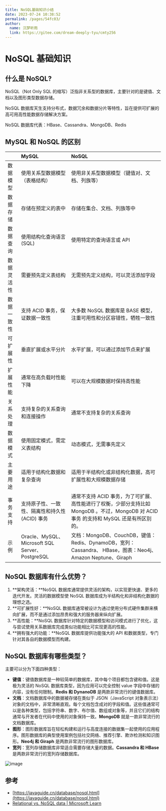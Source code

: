 ```yaml
---
title: NoSQL基础知识小结
date: 2023-07-24 10:38:52
permalink: /pages/54fc03/
author: 
  name: 沉梦听雨
  link: https://gitee.com/dream-deeply-tyu/cmty256
---
```

# NoSQL 基础知识

## 什么是 NoSQL?

NoSQL（Not Only SQL 的缩写）泛指非关系型的数据库，主要针对的是键值、文档以及图形类型数据存储。

NoSQL 数据库天生支持分布式，数据冗余和数据分片等特性，旨在提供可扩展的高可用高性能数据存储解决方案。

NoSQL 数据库代表：HBase、Cassandra、MongoDB、Redis

## MySQL 和 NoSQL 的区别

|            | MySQL                                           | NoSQL                                                        |
| :--------- | :---------------------------------------------- | :----------------------------------------------------------- |
| 数据模型   | 使用关系型数据模型（表格结构）                  | 使用非关系型数据模型（键值对、文档、列族等）                 |
| 数据存储   | 存储在预定义的表中                              | 存储在集合、文档、列族等中                                   |
| 数据查询   | 使用结构化查询语言 (SQL)                        | 使用特定的查询语言或 API                                     |
| 数据灵活性 | 需要预先定义表结构                              | 无需预先定义结构，可以灵活添加字段                           |
| 数据一致性 | 支持 ACID 事务，保证数据一致性                  | 大多数 NoSQL 数据库是 BASE 模型，注重可用性和分区容错性，牺牲一致性 |
| 可扩展性   | 垂直扩展或水平分片                              | 水平扩展，可以通过添加节点来扩展                             |
| 扩展性能   | 通常在高负载时性能下降                          | 可以在大规模数据时保持高性能                                 |
| 关系处理   | 支持复杂的关系查询和连接操作                    | 通常不支持复杂的关系查询                                     |
| 数据模式   | 使用固定模式，需定义表结构                      | 动态模式，无需事先定义                                       |
| 主要用途   | 适用于结构化数据和复杂查询                      | 适用于半结构化或非结构化数据，高可扩展性和大规模数据存储     |
| 事务支持   | 支持原子性、一致性、隔离性和持久性 (ACID) 事务  | 通常不支持 ACID 事务，为了可扩展、高性能进行了权衡，少部分支持比如 MongoDB 。不过，MongoDB 对 ACID 事务 的支持和 MySQL 还是有所区别的。 |
| 示例       | Oracle、MySQL、Microsoft SQL Server、PostgreSQL | 文档：MongoDB、CouchDB，键值：Redis、DynamoDB，宽列：Cassandra、 HBase，图表：Neo4j、 Amazon Neptune、Giraph |

## NoSQL 数据库有什么优势？

1. **架构灵活：**NoSQL 数据库通常提供灵活的架构，以实现更快速、更多的迭代开发。灵活的数据模型使 NoSQL 数据库成为半结构化和非结构化数据的理想之选。
2. **可扩展性好：**NoSQL 数据库通常被设计为通过使用分布式硬件集群来横向扩展，而不是通过添加昂贵和强大的服务器来纵向扩展。
3. **高性能：**NoSQL 数据库针对特定的数据模型和访问模式进行了优化，这与尝试使用关系数据库完成类似功能相比可实现更高的性能。
4. **拥有强大的功能：**NoSQL 数据库提供功能强大的 API 和数据类型，专门针对其各自的数据模型而构建。

## NoSQL 数据库有哪些类型？

主要可以分为下面四种类型：

- **键值**：键值数据库是一种较简单的数据库，其中每个项目都包含键和值。这是极为灵活的 NoSQL 数据库类型，因为应用可以完全控制 value 字段中存储的内容，没有任何限制。**Redis 和 DynanoDB** 是两款非常流行的键值数据库。
- **文档**：文档数据库中的数据被存储在类似于 JSON（JavaScript 对象表示法）对象的文档中，非常清晰直观。每个文档包含成对的字段和值。这些值通常可以是各种类型，包括字符串、数字、布尔值、数组或对象等，并且它们的结构通常与开发者在代码中使用的对象保持一致。**MongoDB** 就是一款非常流行的文档数据库。
- **图形**：图形数据库旨在轻松构建和运行与高度连接的数据集一起使用的应用程序。图形数据库的典型使用案例包括社交网络、推荐引擎、欺诈检测和知识图形。**Neo4j 和 Giraph** 是两款非常流行的图形数据库。
- **宽列**：宽列存储数据库非常适合需要存储大量的数据。**Cassandra 和 HBase** 是两款非常流行的宽列存储数据库。

![image](https://jsd.cdn.zzko.cn/gh//cmty256/imgs-blog@main/basics/image.1l1vkzknt83k.webp)

## 参考

- [https://javaguide.cn/database/nosql.html](https://javaguide.cn/database/nosql.html)
- [Relational vs. NoSQL data | Microsoft Learn](https://learn.microsoft.com/en-us/dotnet/architecture/cloud-native/relational-vs-nosql-data)
